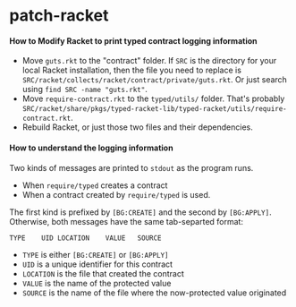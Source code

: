 patch-racket
============

#### How to Modify Racket to print typed contract logging information
- Move `guts.rkt` to the "contract" folder.
  If `SRC` is the directory for your local Racket installation, then the file
  you need to replace is `SRC/racket/collects/racket/contract/private/guts.rkt`.
  Or just search using `find SRC -name "guts.rkt"`.
- Move `require-contract.rkt` to the `typed/utils/` folder.
  That's probably `SRC/racket/share/pkgs/typed-racket-lib/typed-racket/utils/require-contract.rkt`.
- Rebuild Racket, or just those two files and their dependencies.

#### How to understand the logging information
Two kinds of messages are printed to `stdout` as the program runs.
- When `require/typed` creates a contract
- When a contract created by `require/typed` is used.

The first kind is prefixed by `[BG:CREATE]` and the second by `[BG:APPLY]`.
Otherwise, both messages have the same tab-separted format:
```
TYPE	UID	LOCATION	VALUE	SOURCE
```
- `TYPE` is either `[BG:CREATE]` or `[BG:APPLY]`
- `UID` is a unique identifier for this contract
- `LOCATION` is the file that created the contract
- `VALUE` is the name of the protected value
- `SOURCE` is the name of the file where the now-protected value originated
